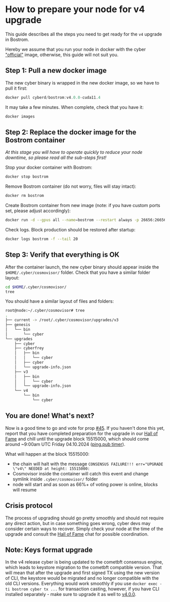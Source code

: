 # How to prepare your node for v4 upgrade

This guide describes all the steps you need to get ready for the `v4` upgrade in Bostrom.

Hereby we assume that you run your node in docker with the cyber ["official"](https://hub.docker.com/layers/cyber/cyberd/cyber/bostrom-1/images/sha256-6383de3e4562690907b0dbb99b752f53ef2d41f44a7d452a903d24397e49911b?context=explore) image, otherwise, this guide will not suit you.

## Step 1: Pull a new docker image

The new cyber binary is wrapped in the new docker image, so we have to pull it first:

```js
docker pull cyberd/bostrom:v4.0.0-cuda11.4
```

It may take a few minutes. When complete, check that you have it:

```js
docker images
```

## Step 2: Replace the docker image for the Bostrom container

*At this stage you will have to operate quickly to reduce your node downtime, so please read all the sub-steps first!*

Stop your docker container with Bostrom:

```js
docker stop bostrom
```

Remove Bostrom container (do not worry, files will stay intact):

```js
docker rm bostrom
```

Create Bostrom container from new image (note: if you have custom ports set, please adjust accordingly):

```sh
docker run -d --gpus all --name=bostrom --restart always -p 26656:26656 -p 26657:26657 -p 1317:1317 -e ALLOW_SEARCH=true -v $HOME/.cyber:/root/.cyber  cyberd/bostrom:v4.0.0-cuda11.4
```

Check logs. Block production should be restored after startup:

```sh
docker logs bostrom -f --tail 20 
```

## Step 3: Verify that everything is OK

After the container launch, the new cyber binary should appear inside the `$HOME/.cyber/cosmovisor/` folder. Check that you have a similar folder layout:

```sh
cd $HOME/.cyber/cosmovisor/
tree
```

You should have a similar layout of files and folders:

```sh
root@node:~/.cyber/cosmovisor# tree
.
├── current -> /root/.cyber/cosmovisor/upgrades/v3
├── genesis
│   └── bin
│       └── cyber
└── upgrades
    ├── cyber
    ├── cyberfrey
    │   ├── bin
    │   │   └── cyber
    │   ├── cyber
    │   └── upgrade-info.json
    ├── v3
    │   ├── bin
    │   │   └── cyber
    │   └── upgrade-info.json
    └── v4
        └── bin
            └── cyber

```

## You are done! What's next?

Now is a good time to go and vote for prop [#45](https://cyb.ai/senate/45). If you haven't done this yet, report that you have completed preparation for the upgrade in our [Hall of Fame](https://t.me/fameofcyber) and chill until the upgrade block 15515000, which should come around ~9:00am UTC Friday 04.10.2024 ([ping.pub timer](https://ping.pub/bostrom/block/15515000)).

What will happen at the block 15515000:

- the chain will halt with the message `CONSENSUS FAILURE!!! err="UPGRADE \"v4\" NEEDED at height: 15515000:`
- Cosmovisor inside the container will catch this event and change symlink inside `.cyber/cosmovisor/` folder
- node will start and as soon as 66%+ of voting power is online, blocks will resume

## Crisis protocol

The process of upgrading should go pretty smoothly and should not require any direct action, but in case something goes wrong, cyber devs may consider certain ways to recover. Simply check your node at the time of the upgrade and consult the [Hall of Fame](https://t.me/fameofcyber) chat for possible coordination.

## Note: Keys format upgrade

In the v4 release cyber is being updated to the cometbft consensus engine, which leads to keystore migration to the cometbft compatible version. That will mean that after the upgrade and first signed TX using the new version of CLI, the keystore would be migrated and no longer compatible with the old CLI versions. Everything would work smoothly if you use `docker exec -ti bostrom cyber tx ...` for transaction casting, however, if you have CLI installed separately - make sure to upgrade it as well to [v4.0.0](https://github.com/cybercongress/go-cyber/releases/tag/v4.0.0).
